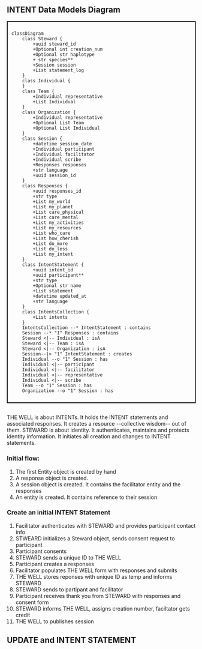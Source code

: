 ## INTENT Data Models Diagram

<div style="border: 2px solid black; padding: 10px;">

```mermaid
classDiagram
    class Steward {
        +uuid steward_id
        +Optional int creation_num
        +Optional str haplotype
        + str species**
        +Session session
        +List statement_log
    }
    class Individual {
    }
    class Team {
        +Individual representative
        +List Individual
    }
    class Organization {
        +Individual representative
        +Optional List Team
        +Optional List Individual
    }
    class Session {
        +datetime session_date
        +Individual participant
        +Individual facilitator
        +Individual scribe
        +Responses responses
        +str language
        +uuid session_id
    }
    class Responses {
        +uuid responses_id
        +str type
        +List my_world
        +List my_planet
        +List care_physical
        +List care_mental
        +List my_activities
        +List my_resources
        +List who_care
        +List how_cherish
        +List do_more
        +List do_less
        +List my_intent
    }
    class IntentStatement {
        +uuid intent_id
        +uuid participant**
        +str type
        +Optional str name
        +List statement
        +datetime updated_at
        +str language
    }
    class IntentsCollection {
        +List intents
    }
    IntentsCollection --* IntentStatement : contains
    Session --* "1" Responses : contains
    Steward <|-- Individual : isA
    Steward <|-- Team : isA
    Steward <|-- Organization : isA
    Session--|> "1" IntentStatement : creates
    Individual --o "1" Session : has
    Individual <|-- participant
    Individual <|-- facilitator
    Individual <|-- representative
    Individual <|-- scribe
    Team --o "1" Session : has
    Organization --o "1" Session : has

```

</div>

## 
THE WELL is about INTENTs. It holds the INTENT statements and associated responses. It creates a resource --collective wisdom-- out of them.
STEWARD is about identity. It authenticates, maintains and protects identity information. It initiates all creation and changes to INTENT statements.


### Initial flow: 
1. The first Entity object is created by hand   
2. A response object is created. 
3. A session object is created. It contains the facilitator entity and the responses
4. An entity is created. It contains reference to their session

### Create an initial INTENT Statement
1. Facilitator authenticates with STEWARD and provides participant contact info
3. STWEARD initializes a Steward object, sends consent request to participant
4. Participant consents
5. STEWARD sends a unique ID to THE WELL
6. Participant creates a responses 
7. Facilitator populates THE WELL form with responses and submits 
8. THE WELL stores reponses with unique ID as temp and informs STEWARD 
9. STEWARD sends to partipant and facilitator
10. Participant receives thank you from STEWARD with responses and consent form
11. STEWARD informs THE WELL, assigns creation number, faciltator gets credit
12. THE WELL to publishes session  

## UPDATE and INTENT STATEMENT
